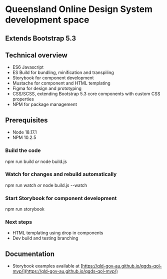 # Queensland Online Design System development space

## Extends Bootstrap 5.3

## Technical overview

- ES6 Javascript
- ES Build for bundling, minification and transpiling
- Storybook for component development
- Mustache for component and HTML templating
- Figma for design and prototyping
- CSS/SCSS, extending Bootstrap 5.3 core components with custom CSS properties
- NPM for package management

## Prerequisites

- Node 18.17.1
- NPM 10.2.5

### Build the code

npm run build _or_ node build.js

### Watch for changes and rebuild automatically

npm run watch _or_ node build.js --watch

### Start Storybook for component development

npm run storybook

### Next steps

- HTML templating using drop in components
- Dev build and testing branching

## Documentation

- Storybook examples available at [https://qld-gov-au.github.io/qgds-qol-mvp/](https://qld-gov-au.github.io/qgds-qol-mvp/)
